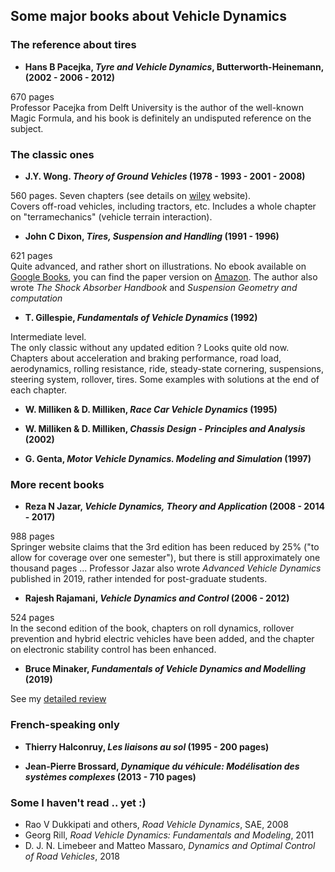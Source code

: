 ## Some major books about Vehicle Dynamics

### The reference about tires ###

* **Hans B Pacejka, _Tyre and Vehicle Dynamics_, Butterworth-Heinemann, (2002 - 2006 - 2012)**

670 pages<br />
Professor Pacejka from Delft University is the author of the well-known Magic Formula, and his book is definitely an undisputed reference on the subject.

### The classic ones ###

* **J.Y. Wong. _Theory of Ground Vehicles_ (1978 - 1993 - 2001 - 2008)**

560 pages. Seven chapters (see details on [wiley](https://www.wiley.com/en-us/Theory+of+Ground+Vehicles%2C+4th+Edition-p-9780470170380) website).<br />
Covers off-road vehicles, including tractors, etc. Includes a whole chapter on "terramechanics" (vehicle terrain interaction).

* **John C Dixon, _Tires, Suspension and Handling_ (1991 - 1996)**

621 pages<br />
Quite advanced, and rather short on illustrations. 
No ebook available on [Google Books](https://books.google.fr/books?id=r6pTAAAAMAAJ), you can find the paper version on [Amazon](https://www.amazon.fr/Tires-Suspension-Handling-John-Dixon/dp/1560918314).
  The author also wrote _The Shock Absorber Handbook_ and _Suspension Geometry and computation_

* **T. Gillespie, _Fundamentals of Vehicle Dynamics_ (1992)**

Intermediate level. <br />
The only classic without any updated edition ? Looks quite old now. Chapters about acceleration and braking performance, road load, aerodynamics, rolling resistance, ride, steady-state cornering, suspensions, steering system, rollover, tires. 
Some examples with solutions at the end of each chapter.


* **W. Milliken & D. Milliken, _Race Car Vehicle Dynamics_ (1995)**

* **W. Milliken & D. Milliken, _Chassis Design - Principles and Analysis_ (2002)**

* **G. Genta, _Motor Vehicle Dynamics. Modeling and Simulation_ (1997)**

### More recent books ###

* **Reza N Jazar, _Vehicle Dynamics, Theory and Application_ (2008 - 2014 - 2017)**

988 pages<br />
Springer website claims that the 3rd edition has been reduced by 25% ("to allow for coverage over one semester"), but there is still approximately one thousand pages ...
Professor Jazar also wrote _Advanced Vehicle Dynamics_ published in 2019, rather intended for post-graduate students.

* **Rajesh Rajamani, _Vehicle Dynamics and Control_ (2006 - 2012)**

524 pages<br />
In the second edition of the book, chapters on roll dynamics, rollover prevention and hybrid electric vehicles have been added, and the chapter on electronic stability control has been enhanced.

* **Bruce Minaker, _Fundamentals of Vehicle Dynamics and Modelling_ (2019)**

See my [detailed review](https://github.com/EricCabrol/VehicleDynamics/blob/master/Minaker.md)

### French-speaking only ###

* **Thierry Halconruy, _Les liaisons au sol_ (1995 - 200 pages)**

* **Jean-Pierre Brossard, _Dynamique du véhicule: Modélisation des systèmes complexes_ (2013 - 710 pages)**


### Some I haven't read .. yet :) ###

* Rao V Dukkipati and others, _Road Vehicle Dynamics_, SAE, 2008
* Georg Rill, _Road Vehicle Dynamics: Fundamentals and Modeling_, 2011 
* D. J. N. Limebeer and Matteo Massaro, _Dynamics and Optimal Control of Road Vehicles_, 2018
